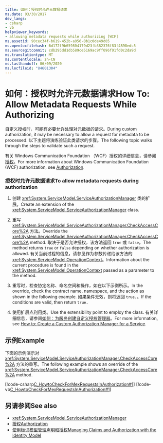 ```yaml
---
title: 如何：授权时允许元数据请求
ms.date: 03/30/2017
dev_langs:
- csharp
- vb
helpviewer_keywords:
- allowing metadata requests while authorizing [WCF]
ms.assetid: 90cec34f-b619-452b-a056-8b1c0de49d05
ms.openlocfilehash: 6d172f9b659804179d23fb382376f83f4898edc5
ms.sourcegitcommit: cdb295dd1db589ce5169ac9ff096f01fd0c2da9d
ms.translationtype: MT
ms.contentlocale: zh-CN
ms.lasthandoff: 06/09/2020
ms.locfileid: "84601304"
---
```

# <a name="how-to-allow-metadata-requests-while-authorizing"></a><span data-ttu-id="34bf5-102">如何：授权时允许元数据请求</span><span class="sxs-lookup"><span data-stu-id="34bf5-102">How To: Allow Metadata Requests While Authorizing</span></span>
<span data-ttu-id="34bf5-103">自定义授权时，可能有必要允许处理对元数据的请求。</span><span class="sxs-lookup"><span data-stu-id="34bf5-103">During custom authorization, it may be necessary to allow a request for metadata to be processed.</span></span> <span data-ttu-id="34bf5-104">以下主题将演练验证此类请求的步骤。</span><span class="sxs-lookup"><span data-stu-id="34bf5-104">The following topic walks through the steps to validate such a request.</span></span>  
  
 <span data-ttu-id="34bf5-105">有关 Windows Communication Foundation （WCF）授权的详细信息，请参阅[授权](authorization-in-wcf.md)。</span><span class="sxs-lookup"><span data-stu-id="34bf5-105">For more information about Windows Communication Foundation (WCF) authorization, see [Authorization](authorization-in-wcf.md).</span></span>  
  
### <a name="to-allow-metadata-requests-during-authorization"></a><span data-ttu-id="34bf5-106">授权时允许元数据请求</span><span class="sxs-lookup"><span data-stu-id="34bf5-106">To allow metadata requests during authorization</span></span>  
  
1. <span data-ttu-id="34bf5-107">创建 <xref:System.ServiceModel.ServiceAuthorizationManager> 类的扩展。</span><span class="sxs-lookup"><span data-stu-id="34bf5-107">Create an extension of the <xref:System.ServiceModel.ServiceAuthorizationManager> class.</span></span>  
  
2. <span data-ttu-id="34bf5-108">重写 <xref:System.ServiceModel.ServiceAuthorizationManager.CheckAccessCore%2A> 方法。</span><span class="sxs-lookup"><span data-stu-id="34bf5-108">Override the <xref:System.ServiceModel.ServiceAuthorizationManager.CheckAccessCore%2A> method.</span></span> <span data-ttu-id="34bf5-109">取决于是否允许授权，该方法返回 `true` 或 `false`。</span><span class="sxs-lookup"><span data-stu-id="34bf5-109">The method returns `true` or `false` depending on whether authorization is allowed.</span></span> <span data-ttu-id="34bf5-110">有关当前过程的信息，请参见作为参数传递给该方法的 <xref:System.ServiceModel.OperationContext>。</span><span class="sxs-lookup"><span data-stu-id="34bf5-110">Information about the current procedure is found in the <xref:System.ServiceModel.OperationContext> passed as a parameter to the method.</span></span>  
  
3. <span data-ttu-id="34bf5-111">重写时，检查协定名称、命名空间和操作，如在以下示例所示。</span><span class="sxs-lookup"><span data-stu-id="34bf5-111">In the override, check the contract name, namespace, and the action as shown in the following example.</span></span> <span data-ttu-id="34bf5-112">如果条件无效，则将返回 `true.`。</span><span class="sxs-lookup"><span data-stu-id="34bf5-112">If the conditions are valid, then return `true.`</span></span>  
  
4. <span data-ttu-id="34bf5-113">使用扩展点利用类。</span><span class="sxs-lookup"><span data-stu-id="34bf5-113">Use the extensibility point to employ the class.</span></span> <span data-ttu-id="34bf5-114">有关详细信息，请参阅[如何：为服务创建自定义授权管理器](../extending/how-to-create-a-custom-authorization-manager-for-a-service.md)。</span><span class="sxs-lookup"><span data-stu-id="34bf5-114">For more information, see [How to: Create a Custom Authorization Manager for a Service](../extending/how-to-create-a-custom-authorization-manager-for-a-service.md).</span></span>  
  
## <a name="example"></a><span data-ttu-id="34bf5-115">示例</span><span class="sxs-lookup"><span data-stu-id="34bf5-115">Example</span></span>  
 <span data-ttu-id="34bf5-116">下面的示例演示对 <xref:System.ServiceModel.ServiceAuthorizationManager.CheckAccessCore%2A> 方法的重写。</span><span class="sxs-lookup"><span data-stu-id="34bf5-116">The following example shows an override of the <xref:System.ServiceModel.ServiceAuthorizationManager.CheckAccessCore%2A> method.</span></span>  
  
 [!code-csharp[C_HowtoCheckForMexRequestsInAuthorization#1](../../../../samples/snippets/csharp/VS_Snippets_CFX/c_howtocheckformexrequestsinauthorization/cs/source.cs#1)]
 [!code-vb[C_HowtoCheckForMexRequestsInAuthorization#1](../../../../samples/snippets/visualbasic/VS_Snippets_CFX/c_howtocheckformexrequestsinauthorization/vb/source.vb#1)]  
  
## <a name="see-also"></a><span data-ttu-id="34bf5-117">另请参阅</span><span class="sxs-lookup"><span data-stu-id="34bf5-117">See also</span></span>

- <xref:System.ServiceModel.ServiceAuthorizationManager>
- [<span data-ttu-id="34bf5-118">授权</span><span class="sxs-lookup"><span data-stu-id="34bf5-118">Authorization</span></span>](authorization-in-wcf.md)
- [<span data-ttu-id="34bf5-119">使用标识模型管理声明和授权</span><span class="sxs-lookup"><span data-stu-id="34bf5-119">Managing Claims and Authorization with the Identity Model</span></span>](managing-claims-and-authorization-with-the-identity-model.md)
